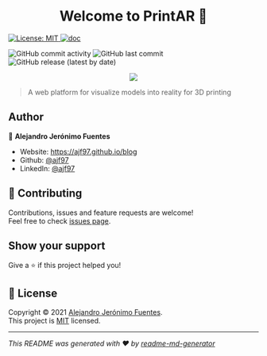 <h1 align="center">Welcome to PrintAR 👋</h1>
<p>
  <a href="https://opensource.org/licenses/MIT" target="_blank">
    <img alt="License: MIT" src="https://img.shields.io/badge/License-MIT-yellow.svg" />
  </a>
  <a href="https://github.com/ajf97/PrintAR/raw/master/docs/memoria.pdf">
    <img alt="doc" src="https://img.shields.io/badge/doc-pdf-green.svg" />
  </a>
</p>

![GitHub commit activity](https://img.shields.io/github/commit-activity/m/ajf97/PrintAR)
![GitHub last commit](https://img.shields.io/github/last-commit/ajf97/PrintAR)
![GitHub release (latest by date)](https://img.shields.io/github/v/release/ajf97/PrintAR)

<p align="center">
<img  src="https://img.icons8.com/cute-clipart/64/000000/3d-printer.png"/>
</p>

> A web platform for visualize models into reality for 3D printing

## Author

👤 **Alejandro Jerónimo Fuentes**

- Website: https://ajf97.github.io/blog
- Github: [@ajf97](https://github.com/ajf97)
- LinkedIn: [@ajf97](https://linkedin.com/in/ajf97)

## 🤝 Contributing

Contributions, issues and feature requests are welcome!<br />Feel free to check [issues page](https://github.com/ajf97/PrintAR/issues).

## Show your support

Give a ⭐️ if this project helped you!

## 📝 License

Copyright © 2021 [Alejandro Jerónimo Fuentes](https://github.com/ajf97).<br />
This project is [MIT](https://opensource.org/licenses/MIT) licensed.

---

_This README was generated with ❤️ by [readme-md-generator](https://github.com/kefranabg/readme-md-generator)_
